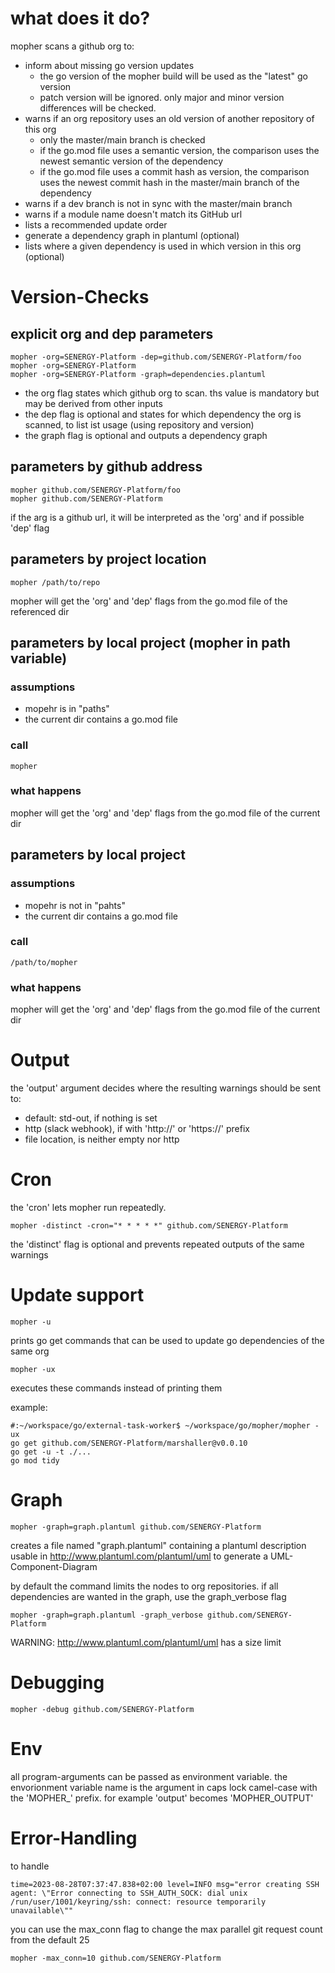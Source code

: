 # what does it do?
mopher scans a github org to:
- inform about missing go version updates 
  - the go version of the mopher build will be used as the "latest" go version
  - patch version will be ignored. only major and minor version differences will be checked.
- warns if an org repository uses an old version of another repository of this org
  - only the master/main branch is checked
  - if the go.mod file uses a semantic version, the comparison uses the newest semantic version of the dependency
  - if the go.mod file uses a commit hash as version, the comparison uses the newest commit hash in the master/main branch of the dependency
- warns if a dev branch is not in sync with the master/main branch
- warns if a module name doesn't match its GitHub url
- lists a recommended update order
- generate a dependency graph in plantuml (optional)
- lists where a given dependency is used in which version in this org (optional)

# Version-Checks

## explicit org and dep parameters
```
mopher -org=SENERGY-Platform -dep=github.com/SENERGY-Platform/foo
mopher -org=SENERGY-Platform
mopher -org=SENERGY-Platform -graph=dependencies.plantuml
```
- the org flag states which github org to scan. ths value is mandatory but may be derived from other inputs
- the dep flag is optional and states for which dependency the org is scanned, to list ist usage (using repository and version)
- the graph flag is optional and outputs a dependency graph

## parameters by github address
```
mopher github.com/SENERGY-Platform/foo
mopher github.com/SENERGY-Platform
```
if the arg is a github url, it will be interpreted as the 'org' and if possible 'dep' flag


## parameters by project location
```
mopher /path/to/repo
```
mopher will get the 'org' and 'dep' flags from the go.mod file of the referenced dir


## parameters by local project (mopher in path variable) 
### assumptions
- mopehr is in "paths"
- the current dir contains a go.mod file
### call
```
mopher
```
### what happens
mopher will get the 'org' and 'dep' flags from the go.mod file of the current dir

## parameters by local project
### assumptions
- mopehr is not in "pahts"
- the current dir contains a go.mod file
### call
```
/path/to/mopher
```
### what happens
mopher will get the 'org' and 'dep' flags from the go.mod file of the current dir

# Output
the 'output' argument decides where the resulting warnings should be sent to:
- default: std-out, if nothing is set
- http (slack webhook), if with 'http://' or 'https://' prefix
- file location, is neither empty nor http

# Cron
the 'cron' lets mopher run repeatedly.
```
mopher -distinct -cron="* * * * *" github.com/SENERGY-Platform
```
the 'distinct' flag is optional and prevents repeated outputs of the same warnings 

# Update support

```
mopher -u
```
prints go get commands that can be used to update go dependencies of the same org

```
mopher -ux
```
executes these commands instead of printing them

example:
```
#:~/workspace/go/external-task-worker$ ~/workspace/go/mopher/mopher -ux
go get github.com/SENERGY-Platform/marshaller@v0.0.10
go get -u -t ./...
go mod tidy
```


# Graph
```
mopher -graph=graph.plantuml github.com/SENERGY-Platform
```
creates a file named "graph.plantuml" containing a plantuml description usable in http://www.plantuml.com/plantuml/uml to generate a UML-Component-Diagram

by default the command limits the nodes to org repositories. if all dependencies are wanted in the graph, use the graph_verbose flag
```
mopher -graph=graph.plantuml -graph_verbose github.com/SENERGY-Platform
```
WARNING: http://www.plantuml.com/plantuml/uml has a size limit

# Debugging
```
mopher -debug github.com/SENERGY-Platform
```

# Env
all program-arguments can be passed as environment variable. the envorionment variable name is the argument in caps lock camel-case with the 'MOPHER_' prefix. for example 'output' becomes 'MOPHER_OUTPUT'

# Error-Handling
to handle
```
time=2023-08-28T07:37:47.838+02:00 level=INFO msg="error creating SSH agent: \"Error connecting to SSH_AUTH_SOCK: dial unix /run/user/1001/keyring/ssh: connect: resource temporarily unavailable\""
```
you can use the max_conn flag to change the max parallel git request count from the default 25
```
mopher -max_conn=10 github.com/SENERGY-Platform
```